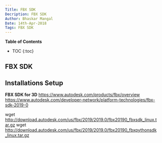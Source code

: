 ```yaml
---
Title: FBX SDK
Decription: FBX SDK
Author: Bhaskar Mangal
Date: 14th-Apr-2018
Tags: FBX SDK
---
```


**Table of Contents**
* TOC
{:toc}


## FBX SDK

## Installations Setup

**FBX SDK for 3D**
https://www.autodesk.com/products/fbx/overview
https://www.autodesk.com/developer-network/platform-technologies/fbx-sdk-2019-0

wget http://download.autodesk.com/us/fbx/2019/2019.0/fbx20190_fbxsdk_linux.tar.gz
wget http://download.autodesk.com/us/fbx/2019/2019.0/fbx20190_fbxpythonsdk_linux.tar.gz


